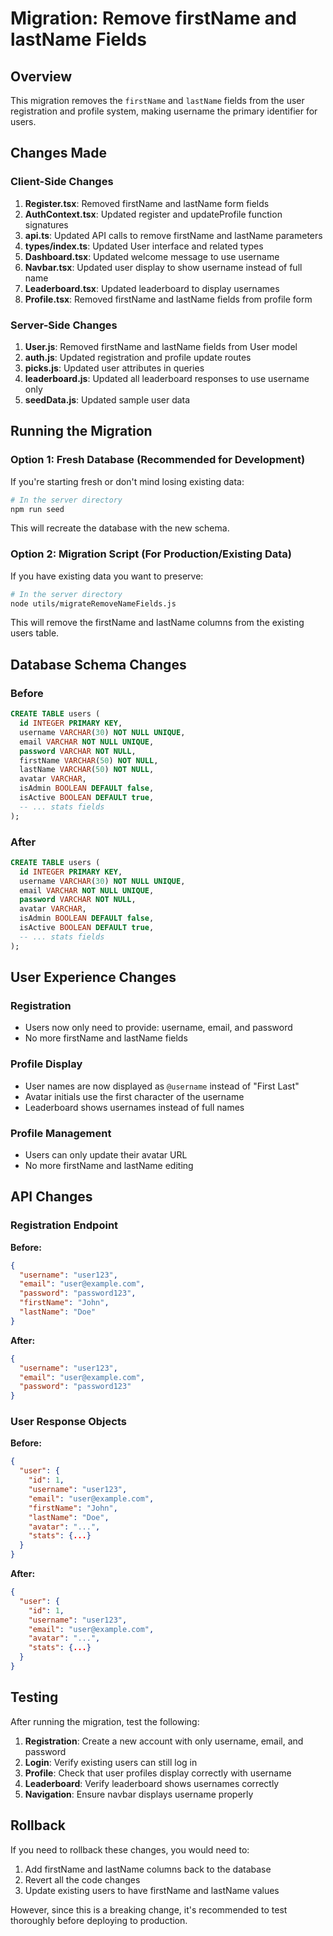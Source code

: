 # Migration: Remove firstName and lastName Fields

## Overview
This migration removes the `firstName` and `lastName` fields from the user registration and profile system, making username the primary identifier for users.

## Changes Made

### Client-Side Changes
1. **Register.tsx**: Removed firstName and lastName form fields
2. **AuthContext.tsx**: Updated register and updateProfile function signatures
3. **api.ts**: Updated API calls to remove firstName and lastName parameters
4. **types/index.ts**: Updated User interface and related types
5. **Dashboard.tsx**: Updated welcome message to use username
6. **Navbar.tsx**: Updated user display to show username instead of full name
7. **Leaderboard.tsx**: Updated leaderboard to display usernames
8. **Profile.tsx**: Removed firstName and lastName fields from profile form

### Server-Side Changes
1. **User.js**: Removed firstName and lastName fields from User model
2. **auth.js**: Updated registration and profile update routes
3. **picks.js**: Updated user attributes in queries
4. **leaderboard.js**: Updated all leaderboard responses to use username only
5. **seedData.js**: Updated sample user data

## Running the Migration

### Option 1: Fresh Database (Recommended for Development)
If you're starting fresh or don't mind losing existing data:

```bash
# In the server directory
npm run seed
```

This will recreate the database with the new schema.

### Option 2: Migration Script (For Production/Existing Data)
If you have existing data you want to preserve:

```bash
# In the server directory
node utils/migrateRemoveNameFields.js
```

This will remove the firstName and lastName columns from the existing users table.

## Database Schema Changes

### Before
```sql
CREATE TABLE users (
  id INTEGER PRIMARY KEY,
  username VARCHAR(30) NOT NULL UNIQUE,
  email VARCHAR NOT NULL UNIQUE,
  password VARCHAR NOT NULL,
  firstName VARCHAR(50) NOT NULL,
  lastName VARCHAR(50) NOT NULL,
  avatar VARCHAR,
  isAdmin BOOLEAN DEFAULT false,
  isActive BOOLEAN DEFAULT true,
  -- ... stats fields
);
```

### After
```sql
CREATE TABLE users (
  id INTEGER PRIMARY KEY,
  username VARCHAR(30) NOT NULL UNIQUE,
  email VARCHAR NOT NULL UNIQUE,
  password VARCHAR NOT NULL,
  avatar VARCHAR,
  isAdmin BOOLEAN DEFAULT false,
  isActive BOOLEAN DEFAULT true,
  -- ... stats fields
);
```

## User Experience Changes

### Registration
- Users now only need to provide: username, email, and password
- No more firstName and lastName fields

### Profile Display
- User names are now displayed as `@username` instead of "First Last"
- Avatar initials use the first character of the username
- Leaderboard shows usernames instead of full names

### Profile Management
- Users can only update their avatar URL
- No more firstName and lastName editing

## API Changes

### Registration Endpoint
**Before:**
```json
{
  "username": "user123",
  "email": "user@example.com",
  "password": "password123",
  "firstName": "John",
  "lastName": "Doe"
}
```

**After:**
```json
{
  "username": "user123",
  "email": "user@example.com",
  "password": "password123"
}
```

### User Response Objects
**Before:**
```json
{
  "user": {
    "id": 1,
    "username": "user123",
    "email": "user@example.com",
    "firstName": "John",
    "lastName": "Doe",
    "avatar": "...",
    "stats": {...}
  }
}
```

**After:**
```json
{
  "user": {
    "id": 1,
    "username": "user123",
    "email": "user@example.com",
    "avatar": "...",
    "stats": {...}
  }
}
```

## Testing

After running the migration, test the following:

1. **Registration**: Create a new account with only username, email, and password
2. **Login**: Verify existing users can still log in
3. **Profile**: Check that user profiles display correctly with username
4. **Leaderboard**: Verify leaderboard shows usernames correctly
5. **Navigation**: Ensure navbar displays username properly

## Rollback

If you need to rollback these changes, you would need to:

1. Add firstName and lastName columns back to the database
2. Revert all the code changes
3. Update existing users to have firstName and lastName values

However, since this is a breaking change, it's recommended to test thoroughly before deploying to production.
